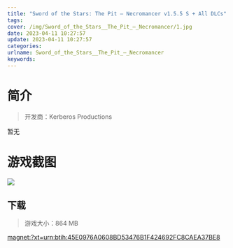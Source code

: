 ```yaml
---
title: "Sword of the Stars: The Pit – Necromancer v1.5.5 S + All DLCs"
tags: 
cover: /img/Sword_of_the_Stars__The_Pit_–_Necromancer/1.jpg
date: 2023-04-11 10:27:57
update: 2023-04-11 10:27:57
categories: 
urlname: Sword_of_the_Stars__The_Pit_–_Necromancer
keywords: 
---
```

# 简介

> 开发商：Kerberos Productions

暂无

# 游戏截图

![](/img/Sword_of_the_Stars__The_Pit_–_Necromancer/2.jpg)


## 下载

> 游戏大小：864 MB

[magnet:?xt=urn:btih:45E0976A0608BD53476B1F424692FC8CAEA37BE8](magnet:?xt=urn:btih:45E0976A0608BD53476B1F424692FC8CAEA37BE8)